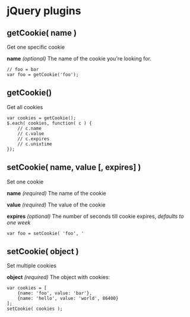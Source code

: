 jQuery plugins
==============

getCookie( name )
-----------------

Get one specific cookie

**name** _(optional)_
The name of the cookie you're looking for.

	// foo = bar
	var foo = getCookie('foo');


getCookie()
-----------

Get all cookies

	var cookies = getCookie();
	$.each( cookies, function( c ) {
		// c.name
		// c.value
		// c.expires
		// c.unixtime
	});


setCookie( name, value [, expires] )
------------------------------------

Set one cookie

**name** _(required)_
The name of the cookie

**value** _(required)_
The value of the cookie

**expires** _(optional)_
The number of seconds till cookie expires, _defaults to one week_

	var foo = setCookie( 'foo', '


setCookie( object )
-------------------

Set multiple cookies

**object** _(required)_
The object with cookies:

	var cookies = [
		{name: 'foo', value: 'bar'},
		{name: 'hello', value: 'world', 86400}
	];
	setCookie( cookies );

